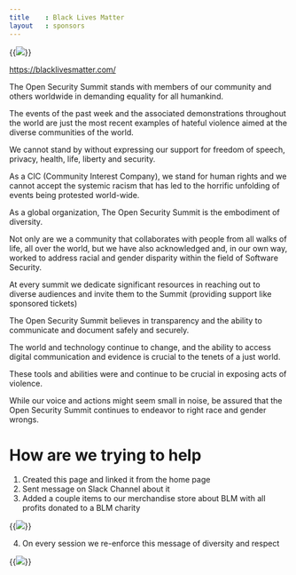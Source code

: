 ```yaml
---
title    : Black Lives Matter
layout   : sponsors
---
```



{{<img src="https://user-images.githubusercontent.com/656739/84130419-29d77580-aa3b-11ea-8434-219f3f860666.png" >}}

https://blacklivesmatter.com/

The Open Security Summit stands with members of our community and others worldwide in demanding
equality for all humankind.

The events of the past week and the associated demonstrations throughout the world are just the most recent examples
of hateful violence aimed at the diverse communities of the world.

We cannot stand by without expressing our support for freedom of speech, privacy, health, life, liberty and security.

As a CIC (Community Interest Company), we stand for human rights and we cannot accept the systemic racism that has led to
the horrific unfolding of events being protested world-wide.

As a global organization, The Open Security Summit is the embodiment of diversity.

Not only are we a community that collaborates with people from all walks of life, all over the world, but we have also acknowledged and,
 in our own way, worked to address racial and gender disparity within the field of Software Security.

At every summit we dedicate significant resources in reaching out to diverse audiences and invite them to the Summit (providing support like sponsored tickets)

The Open Security Summit believes in transparency and the ability to communicate and document safely and securely.

The world and technology continue to change, and the ability to access digital communication and evidence is crucial to the tenets of a just world.

These tools and abilities were and continue to be crucial in exposing acts of violence.

While our voice and actions might seem small in noise, be assured that the Open Security Summit continues to endeavor to right race and gender wrongs.

# How are we trying to help

1. Created this page and linked it from the home page
2. Sent message on Slack Channel about it
3. Added a couple items to our merchandise store about BLM with all profits donated to a BLM charity

{{<img src="https://user-images.githubusercontent.com/656739/84204239-bd905c80-aaa2-11ea-8e16-bbf1f725b103.png" >}}

4. On every session we re-enforce this message of diversity and respect

{{<img src="https://user-images.githubusercontent.com/656739/84128822-07445d00-aa39-11ea-9c87-97f9f22f741a.png" >}}



